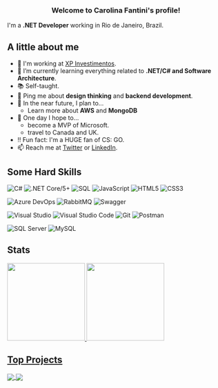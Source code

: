 <h3 align="center">
  Welcome to Carolina Fantini's profile!
</h3>

I'm a **.NET Developer** working in Rio de Janeiro, Brazil.

## A little about me

- 🔨 I'm working at [XP Investimentos](https://www.xpi.com.br/).
- 🌱 I’m currently learning everything related to **.NET/C# and Software Architecture**.
- 📚 Self-taught.
- 💬 Ping me about **design thinking** and **backend development**.
- 🎯 In the near future, I plan to...
  - Learn more about **AWS** and **MongoDB**
- 🤞 One day I hope to...
  - become a MVP of Microsoft.
  - travel to Canada and UK.
- ‼️ Fun fact: I'm a HUGE fan of CS: GO.
- 📫 Reach me at [Twitter](https://twitter.com/carol_fantini) or [LinkedIn](https://linkedin.com/in/carolfantini).

## Some Hard Skills

![C#](https://img.shields.io/badge/C%23-8A2BE2.svg?logo=c-sharp)
![.NET Core/5+](https://img.shields.io/badge/.NET%20Core/5+-5C2D91?logo=.net)
![SQL](https://img.shields.io/badge/SQL-%23025E8C.svg?logo=amazon-dynamodb)
![JavaScript](https://img.shields.io/badge/JavaScript-%23F7DF1E.svg?logo=javascript&logoColor=black)
![HTML5](https://img.shields.io/badge/HTML-%23E34F26.svg?logo=html5&logoColor=white)
![CSS3](https://img.shields.io/badge/CSS-%231572B6.svg?logo=css3)

![Azure DevOps](https://img.shields.io/badge/Azure%20DevOps-0078D4.svg?logo=microsoft%20azure)
![RabbitMQ](https://img.shields.io/badge/RabbitMQ-FF6600?logo=RabbitMQ&logoColor=FFFFFF)
![Swagger](https://img.shields.io/badge/Swagger-222222?logo=swagger)

![Visual Studio](https://img.shields.io/badge/Visual%20Studio-5C2D91.svg?logo=visual-studio&logoColor=white)
![Visual Studio Code](https://img.shields.io/badge/Visual%20Studio%20Code-0078d7.svg?logo=visual-studio-code&logoColor=white)
![Git](https://img.shields.io/badge/-Git-F05032?&logo=git&logoColor=FFFFFF)
![Postman](https://img.shields.io/badge/Postman-FF8533?logo=postman&logoColor=white)

![SQL Server](https://img.shields.io/badge/SQL%20Server-FFFFFF?logo=microsoft-sql-server&logoColor=black)
![MySQL](https://img.shields.io/badge/MySQL-4479A1?logo=mysql&logoColor=white)

## Stats

<div>
 <a href="https://github.com/CarolFantini">
 <img height="180em" src="https://github-readme-stats.vercel.app/api?username=CarolFantini&show_icons=true&theme=vision-friendly-dark&include_all_commits=true&count_private=true&cache_seconds=1800&locale=en"/>
 <img height="180em" src="https://github-readme-stats.vercel.app/api/top-langs/?username=CarolFantini&layout=compact&langs_count=6&theme=vision-friendly-dark&cache_seconds=1800&locale=en"/>
</div>
  
## Top Projects

<a href="https://github.com/CarolFantini/StoneChallenge">
  <img align="center" src="https://github-readme-stats.vercel.app/api/pin/?username=CarolFantini&repo=StoneChallenge&theme=vision-friendly-dark&cache_seconds=1800&locale=en" />
</a>

<a href="https://github.com/CarolFantini/BCChallenge">
  <img align="center" src="https://github-readme-stats.vercel.app/api/pin/?username=CarolFantini&repo=BCChallenge&theme=vision-friendly-dark&cache_seconds=1800&locale=en" />
</a>
